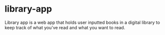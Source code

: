 # library-app

Library app is a web app that holds user inputted books in a digital library to
keep track of what you've read and what you want to read.